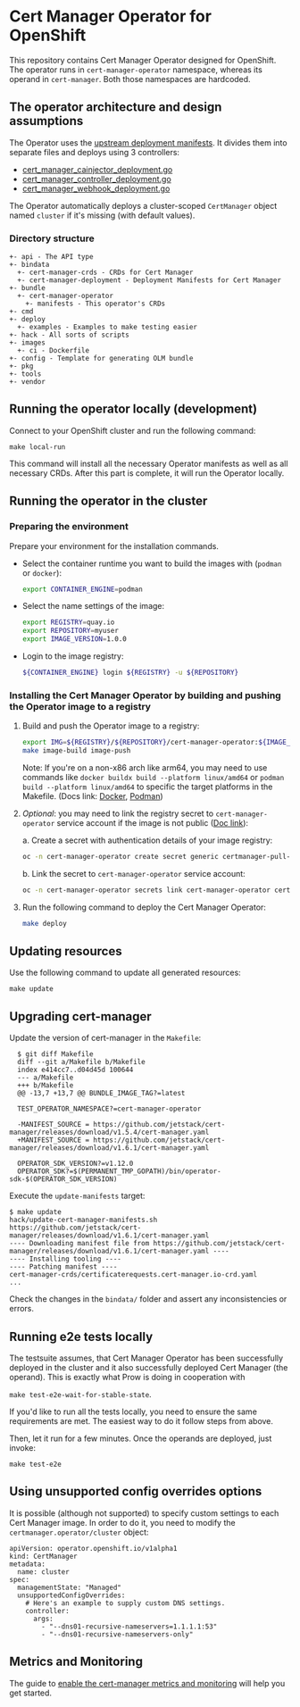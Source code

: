 # Cert Manager Operator for OpenShift

This repository contains Cert Manager Operator designed for OpenShift. The operator runs in `cert-manager-operator` namespace, whereas its operand in `cert-manager`. Both those namespaces are hardcoded.

## The operator architecture and design assumptions

The Operator uses the [upstream deployment manifests](https://github.com/jetstack/cert-manager/releases/download/v1.14.2/cert-manager.yaml). It divides them into separate files and deploys using 3 controllers:
- [cert_manager_cainjector_deployment.go](pkg/controller/deployment/cert_manager_cainjector_deployment.go)
- [cert_manager_controller_deployment.go](pkg/controller/deployment/cert_manager_controller_deployment.go)
- [cert_manager_webhook_deployment.go](pkg/controller/deployment/cert_manager_webhook_deployment.go)

The Operator automatically deploys a cluster-scoped `CertManager` object named `cluster` if it's missing (with default values).

### Directory structure

```
+- api - The API type
+- bindata
  +- cert-manager-crds - CRDs for Cert Manager
  +- cert-manager-deployment - Deployment Manifests for Cert Manager
+- bundle
  +- cert-manager-operator
    +- manifests - This operator's CRDs
+- cmd
+- deploy
  +- examples - Examples to make testing easier
+- hack - All sorts of scripts
+- images
  +- ci - Dockerfile
+- config - Template for generating OLM bundle
+- pkg
+- tools
+- vendor
```

## Running the operator locally (development)

Connect to your OpenShift cluster and run the following command:

    make local-run

This command will install all the necessary Operator manifests as well as all necessary CRDs. After this part is complete, it will run the Operator locally.

## Running the operator in the cluster

### Preparing the environment
Prepare your environment for the installation commands.

- Select the container runtime you want to build the images with (`podman` or `docker`):
    ```sh
    export CONTAINER_ENGINE=podman
    ```
- Select the name settings of the image:
    ```sh
    export REGISTRY=quay.io
    export REPOSITORY=myuser
    export IMAGE_VERSION=1.0.0
    ```
- Login to the image registry:
    ```sh
    ${CONTAINER_ENGINE} login ${REGISTRY} -u ${REPOSITORY}
    ```

### Installing the Cert Manager Operator by building and pushing the Operator image to a registry
1. Build and push the Operator image to a registry:
   ```sh
   export IMG=${REGISTRY}/${REPOSITORY}/cert-manager-operator:${IMAGE_VERSION}
   make image-build image-push
   ```

   Note: If you're on a non-x86 arch like arm64, you may need to use commands like `docker buildx build --platform linux/amd64` or `podman build --platform linux/amd64` to specific the target platforms in the Makefile. (Docs link: [Docker](https://docs.docker.com/engine/reference/commandline/buildx_build/#platform), [Podman](https://docs.podman.io/en/stable/markdown/podman-build.1.html#platform-os-arch-variant))

2. _Optional_: you may need to link the registry secret to `cert-manager-operator` service account if the image is not public ([Doc link](https://docs.openshift.com/container-platform/4.10/openshift_images/managing_images/using-image-pull-secrets.html#images-allow-pods-to-reference-images-from-secure-registries_using-image-pull-secrets)):

    a. Create a secret with authentication details of your image registry:
    ```sh
    oc -n cert-manager-operator create secret generic certmanager-pull-secret  --type=kubernetes.io/dockercfg  --from-file=.dockercfg=${XDG_RUNTIME_DIR}/containers/auth.json
    ```
    b. Link the secret to `cert-manager-operator` service account:
    ```sh
    oc -n cert-manager-operator secrets link cert-manager-operator certmanager-pull-secret --for=pull
    ````

3. Run the following command to deploy the Cert Manager Operator:
    ```sh
    make deploy
    ```

## Updating resources

Use the following command to update all generated resources:

    make update

## Upgrading cert-manager

Update the version of cert-manager in the `Makefile`:

```shell
  $ git diff Makefile
  diff --git a/Makefile b/Makefile
  index e414cc7..d04d45d 100644
  --- a/Makefile
  +++ b/Makefile
  @@ -13,7 +13,7 @@ BUNDLE_IMAGE_TAG?=latest
  
  TEST_OPERATOR_NAMESPACE?=cert-manager-operator
  
  -MANIFEST_SOURCE = https://github.com/jetstack/cert-manager/releases/download/v1.5.4/cert-manager.yaml
  +MANIFEST_SOURCE = https://github.com/jetstack/cert-manager/releases/download/v1.6.1/cert-manager.yaml
  
  OPERATOR_SDK_VERSION?=v1.12.0
  OPERATOR_SDK?=$(PERMANENT_TMP_GOPATH)/bin/operator-sdk-$(OPERATOR_SDK_VERSION)
```

Execute the `update-manifests` target:

```shell
$ make update
hack/update-cert-manager-manifests.sh https://github.com/jetstack/cert-manager/releases/download/v1.6.1/cert-manager.yaml
---- Downloading manifest file from https://github.com/jetstack/cert-manager/releases/download/v1.6.1/cert-manager.yaml ----
---- Installing tooling ----
---- Patching manifest ----
cert-manager-crds/certificaterequests.cert-manager.io-crd.yaml
...
```

Check the changes in the `bindata/` folder and assert any inconsistencies or errors.

## Running e2e tests locally

The testsuite assumes, that Cert Manager Operator has been successfully deployed 
in the cluster and it also successfully deployed Cert Manager (the operand). This
is exactly what Prow is doing in cooperation with 

`make test-e2e-wait-for-stable-state`.

If you'd like to run all the tests locally, you need to ensure the same requirements
are met. The easiest way to do it follow steps from above.

Then, let it run for a few minutes. Once the operands are deployed, just invoke:

    make test-e2e

## Using unsupported config overrides options

It is possible (although not supported) to specify custom settings to each Cert Manager image. In order to do it,
you need to modify the `certmanager.operator/cluster` object:

```asciidoc
apiVersion: operator.openshift.io/v1alpha1
kind: CertManager
metadata:
  name: cluster
spec:
  managementState: "Managed"
  unsupportedConfigOverrides:
    # Here's an example to supply custom DNS settings.
    controller:
      args:
        - "--dns01-recursive-nameservers=1.1.1.1:53"
        - "--dns01-recursive-nameservers-only"
```
## Metrics and Monitoring

The guide to [enable the cert-manager metrics and monitoring](https://github.com/openshift/cert-manager-operator/tree/master/docs/OPERAND_METRICS.md) will help you get started.
